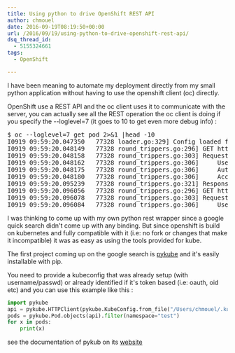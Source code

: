```yaml
---
title: Using python to drive OpenShift REST API
author: chmouel
date: 2016-09-19T08:19:50+00:00
url: /2016/09/19/using-python-to-drive-openshift-rest-api/
dsq_thread_id:
  - 5155324661
tags:
  - OpenShift

---
```

I have been meaning to automate my deployment directly from my small python application without having to use the openshift client (oc) directly.

OpenShift use a REST API and the oc client uses it to communicate with the server, you can actually see all the REST operation the oc client is doing if you specify the --loglevel=7 (it goes to 10 to get even more debug info) :

<pre>$ oc --loglevel=7 get pod 2>&1 |head -10
I0919 09:59:20.047350   77328 loader.go:329] Config loaded from file /Users/chmouel/.kube/config
I0919 09:59:20.048149   77328 round_trippers.go:296] GET https://openshift:8443/oapi
I0919 09:59:20.048158   77328 round_trippers.go:303] Request Headers:
I0919 09:59:20.048162   77328 round_trippers.go:306]     User-Agent: oc/v1.4.0 (darwin/amd64) openshift/85eb37b
I0919 09:59:20.048175   77328 round_trippers.go:306]     Authorization: Bearer FOOBAR
I0919 09:59:20.048180   77328 round_trippers.go:306]     Accept: application/json, */*
I0919 09:59:20.095239   77328 round_trippers.go:321] Response Status: 200 OK in 47 milliseconds
I0919 09:59:20.096056   77328 round_trippers.go:296] GET https://openshift:8443/version
I0919 09:59:20.096078   77328 round_trippers.go:303] Request Headers:
I0919 09:59:20.096084   77328 round_trippers.go:306]     User-Agent: oc/v1.4.0 (darwin/amd64) openshift/85eb37b
</pre>

I was thinking to come up with my own python rest wrapper since a google quick search didn't come up with any binding. But since openshift is build on kubernetes and fully compatible with it (i.e: no fork or changes that make it incompatible) it was as easy as using the tools provided for kube.

The first project coming up on the google search is [pykube][1] and it's easily installable with pip.

You need to provide a kubeconfig that was already setup (with username/passwd) or already identified if it's token based (i.e: oauth, oid etc) and you can use this example like this :

```python
import pykube
api = pykube.HTTPClient(pykube.KubeConfig.from_file("/Users/chmouel/.kube/config"))
pods = pykube.Pod.objects(api).filter(namespace="test")
for x in pods:
    print(x)
```


see the documentation of pykub on its [website][1]

 [1]: https://github.com/kelproject/pykube
